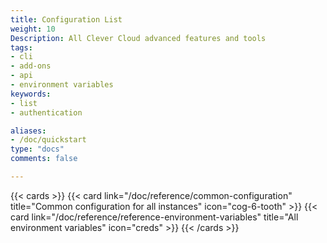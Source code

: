 ```yaml
---
title: Configuration List
weight: 10
Description: All Clever Cloud advanced features and tools
tags:
- cli
- add-ons
- api
- environment variables
keywords:
- list
- authentication

aliases:
- /doc/quickstart
type: "docs"
comments: false

---
```


{{< cards >}}
  {{< card link="/doc/reference/common-configuration" title="Common configuration for all instances" icon="cog-6-tooth" >}}
  {{< card link="/doc/reference/reference-environment-variables" title="All environment variables" icon="creds" >}}
{{< /cards >}}
